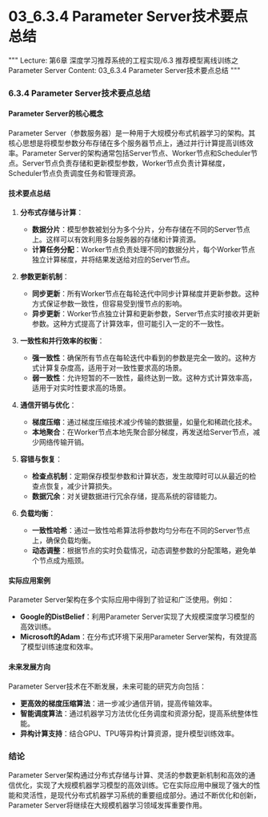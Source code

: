 # 03_6.3.4 Parameter Server技术要点总结

"""
Lecture: 第6章 深度学习推荐系统的工程实现/6.3 推荐模型离线训练之Parameter Server
Content: 03_6.3.4 Parameter Server技术要点总结
"""

### 6.3.4 Parameter Server技术要点总结

#### Parameter Server的核心概念
Parameter Server（参数服务器）是一种用于大规模分布式机器学习的架构。其核心思想是将模型参数分布存储在多个服务器节点上，通过并行计算提高训练效率。Parameter Server的架构通常包括Server节点、Worker节点和Scheduler节点。Server节点负责存储和更新模型参数，Worker节点负责计算梯度，Scheduler节点负责调度任务和管理资源。

#### 技术要点总结

1. **分布式存储与计算**：
   - **数据分片**：模型参数被划分为多个分片，分布存储在不同的Server节点上。这样可以有效利用多台服务器的存储和计算资源。
   - **计算任务分配**：Worker节点负责处理不同的数据分片，每个Worker节点独立计算梯度，并将结果发送给对应的Server节点。

2. **参数更新机制**：
   - **同步更新**：所有Worker节点在每轮迭代中同步计算梯度并更新参数。这种方式保证参数一致性，但容易受到慢节点的影响。
   - **异步更新**：Worker节点独立计算和更新参数，Server节点实时接收并更新参数。这种方式提高了计算效率，但可能引入一定的不一致性。

3. **一致性和并行效率的权衡**：
   - **强一致性**：确保所有节点在每轮迭代中看到的参数是完全一致的。这种方式计算复杂度高，适用于对一致性要求高的场景。
   - **弱一致性**：允许短暂的不一致性，最终达到一致。这种方式计算效率高，适用于对实时性要求高的场景。

4. **通信开销与优化**：
   - **梯度压缩**：通过梯度压缩技术减少传输的数据量，如量化和稀疏化技术。
   - **本地聚合**：在Worker节点本地先聚合部分梯度，再发送给Server节点，减少网络传输开销。

5. **容错与恢复**：
   - **检查点机制**：定期保存模型参数和计算状态，发生故障时可以从最近的检查点恢复，减少计算损失。
   - **数据冗余**：对关键数据进行冗余存储，提高系统的容错能力。

6. **负载均衡**：
   - **一致性哈希**：通过一致性哈希算法将参数均匀分布在不同的Server节点上，确保负载均衡。
   - **动态调整**：根据节点的实时负载情况，动态调整参数的分配策略，避免单个节点成为瓶颈。

#### 实际应用案例
Parameter Server架构在多个实际应用中得到了验证和广泛使用。例如：
- **Google的DistBelief**：利用Parameter Server实现了大规模深度学习模型的高效训练。
- **Microsoft的Adam**：在分布式环境下采用Parameter Server架构，有效提高了模型训练速度和效率。

#### 未来发展方向
Parameter Server技术在不断发展，未来可能的研究方向包括：
- **更高效的梯度压缩算法**：进一步减少通信开销，提高传输效率。
- **智能调度算法**：通过机器学习方法优化任务调度和资源分配，提高系统整体性能。
- **异构计算支持**：结合GPU、TPU等异构计算资源，提升模型训练效率。

### 结论
Parameter Server架构通过分布式存储与计算、灵活的参数更新机制和高效的通信优化，实现了大规模机器学习模型的高效训练。它在实际应用中展现了强大的性能和灵活性，是现代分布式机器学习系统的重要组成部分。通过不断优化和创新，Parameter Server将继续在大规模机器学习领域发挥重要作用。
